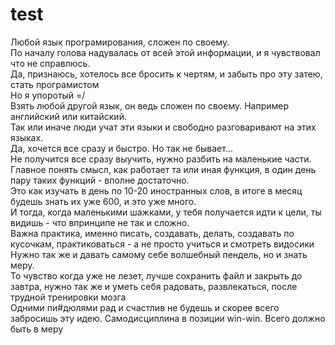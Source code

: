 # test
Любой язык програмирования, сложен по своему. <br>
По началу голова надувалась от всей этой информации, и я чувствовал что не справлюсь.<br>
Да, признаюсь, хотелось все бросить к чертям, и забыть про эту затею, стать програмистом <br>
Но я упоротый =/<br>
Взять любой другой язык, он ведь сложен по своему. Например английский или китайский.<br>
Так или иначе люди учат эти языки и свободно разговаривают на этих языках.<br>
Да, хочется все сразу и быстро. Но так не бывает...<br>
Не получится все сразу выучить, нужно разбить на маленькие части. <br>
Главное понять смысл, как работает та или иная функция,  в один день пару таких функций - вполне достаточно.<br>
Это как изучать в день по 10-20 иностранных слов, в итоге в месяц будешь знать их уже 600, и это уже много.<br>
И тогда, когда маленькими шажками, у тебя получается идти к цели, ты видишь - что впринципе не так и сложно. <br>
Важна практика, именно писать, создавать, делать, создавать по кусочкам, практиковаться - а не просто учиться и смотреть видосики<br>
Нужно так же и давать самому себе волшебный пендель, но и знать меру.<br> То чувство когда уже не лезет, лучше сохранить файл и закрыть до завтра, нужно так же и уметь себя радовать, развлекаться, после трудной тренировки мозга <br>
Одними пи#дюлями рад и счастлив не будешь и скорее всего забросишь эту идею.
Самодисциплина в позиции win-win. Всего должно быть в меру
